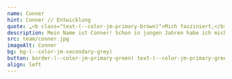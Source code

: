 ```yaml
---
name: Conner
hint: Conner // Entwicklung
quote: „<b class="text-(--color-jm-primary-brown)">Mich fasziniert,</b> wie man mit Softwareentwicklung effiziente <b>Lösungen</b> für komplexe <b>Probleme</b> schaffen kann."
description: Mein Name ist Conner! Schon in jungen Jahren habe ich mich für die Entwicklung von Anwendungen begeistert. Diese Leidenschaft hat mich dazu inspiriert, eine Ausbildung zum Fachinformatiker in Hannover zu absolvieren. Besonders interessiere ich mich für die Entwicklung von Webanwendungen, mobilen Apps und Lösungen im Bereich des Internet of Things (IoT). "Mich fasziniert, wie man mit Softwareentwicklung effiziente Lösungen für komplexe Probleme schaffen kann."
src: team/conner.jpg
imageAlt: Conner
bg: bg-(--color-jm-secondary-grey)
button: border-(--color-jm-primary-green) text-(--color-jm-primary-green)
align: left
---
```

